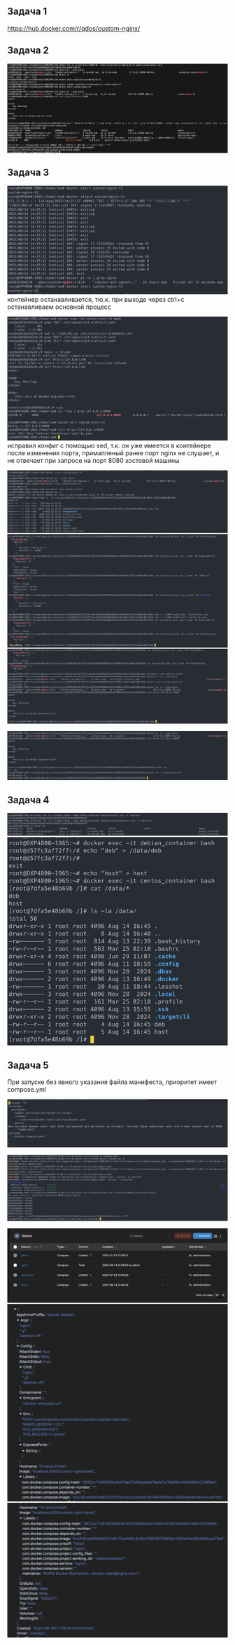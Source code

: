 ## Задача 1

https://hub.docker.com/r/qdos/custom-nginx/

## Задача 2

![Задача 2](./image1.png)

## Задача 3

![подключение к контейнеру через attach](./image2.png)
контейнер останавливается, тю.к. при выходе через ctrl+c останавливаем основной процесс

![порты nginx](./image3.png)
исправил конфиг с помощью sed, т.к. он уже имеется в контейнере
после изменения порта, примапленый ранее порт nginx не слушает, и не отвечает при запросе на порт 8080 хостовой машины

![остановка докер](./image4.png)
![правка файлов с параметрами контейнера](./image5.png)
![запуск контейнера с исправленным маппингом порта](./image6.png)

![форсировано удаляем контейнер через флаг -f без предварительной остановки](./image7.png)


## Задача 4

![запуск контейнеров](./image8.png)
![создание файлов и проверка наличия](./image9.png)

## Задача 5

При запуске без явного указания файла манифеста, приоритет имеет compose.yml

![содержимое compose.yml](./image11.png)

![запуск compose, пуш custom nginx](./image10.png)

![задеплоеный nginx через portainer](./image14.png)
![задеплоеный nginx через portainer](./image12.png)
![задеплоеный nginx через portainer](./image13.png)



